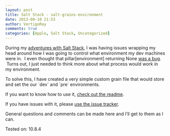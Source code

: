 ```yaml
---
layout: post
title: Salt Stack - salt-grains-environment
date: 2013-09-10 21:53
author: VertigoRay
comments: true
categories: [Apple, Salt Stack, Uncategorized]
---
```

<p>During my <a href="http://go.vertigion.com/AdventuresWithSaltStack">adventures with Salt Stack</a>, I was having issues wrapping my head around how I was going to control what environment my dev machines were in.  I even thought that pillar[environment] returning None <a href="https://github.com/saltstack/salt/issues/7088" target="_blank">was a bug</a>.  Turns out, I just needed to think more about what process would work in my environment.<!-- more --></p>
<p>To solve this, I have created a very simple custom grain file that would store and set the our `dev` and `pre` environments.</p>
<p>If you want to know how to use it, <a href="https://github.com/VertigoRay/salt-grains-environment/blob/master/README.md" target="_blank">check out the readme</a>.</p>
<p>If you have issues with it, please <a href="https://github.com/VertigoRay/salt-grains-environment/issues" target="_blank">use the issue tracker</a>.</p>
<p>General questions and comments can be made here and I&rsquo;ll get to them as I can.</p>
<p>Tested on: 10.8.4</p>
